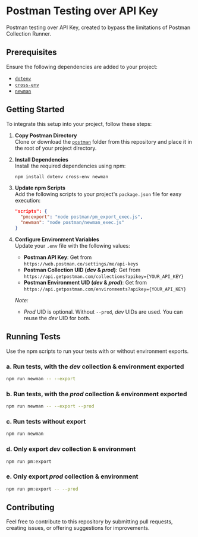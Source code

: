 # Postman Testing over API Key

Postman testing over API Key, created to bypass the limitations of Postman Collection Runner.

## Prerequisites

Ensure the following dependencies are added to your project:

- [`dotenv`](https://www.npmjs.com/package/dotenv)
- [`cross-env`](https://www.npmjs.com/package/cross-env)
- [`newman`](https://www.npmjs.com/package/newman)

## Getting Started

To integrate this setup into your project, follow these steps:

1. **Copy Postman Directory**  
   Clone or download the [`postman`](https://download-directory.github.io/?url=https%3A%2F%2Fgithub.com%2Fricky-kiva%2Fpostman-testing-over-api-key%2Ftree%2Fmain%2Fpostman) folder from this repository and place it in the root of your project directory.

2. **Install Dependencies**  
   Install the required dependencies using npm:
   ```bash
   npm install dotenv cross-env newman
   ```

3. **Update npm Scripts**  
   Add the following scripts to your project's `package.json` file for easy execution:
   ```json
   "scripts": {
     "pm:export": "node postman/pm_export_exec.js",
     "newman": "node postman/newman_exec.js"
   }
   ```

4. **Configure Environment Variables**  
   Update your `.env` file with the following values:
   - **Postman API Key**: Get from ```https://web.postman.co/settings/me/api-keys```
   - **Postman Collection UID (*dev* & *prod*)**: Get from ```https://api.getpostman.com/collections?apikey={YOUR_API_KEY}```
   - **Postman Environment UID (*dev* & *prod*)**: Get from ```https://api.getpostman.com/environments?apikey={YOUR_API_KEY}```

   *Note:*
   - *Prod* UID is optional. Without `--prod`, *dev* UIDs are used. You can reuse the *dev* UID for both.

## Running Tests

Use the npm scripts to run your tests with or without environment exports.

### a. Run tests, with the *dev* collection & environment exported
```bash
npm run newman -- --export
```

### b. Run tests, with the *prod* collection & environment exported
```bash
npm run newman -- --export --prod
```

### c. Run tests without export
```bash
npm run newman
```

### d. Only export *dev* collection & environment
```bash
npm run pm:export
```

### e. Only export *prod* collection & environment
```bash
npm run pm:export -- --prod
```

## Contributing

Feel free to contribute to this repository by submitting pull requests, creating issues, or offering suggestions for improvements.

